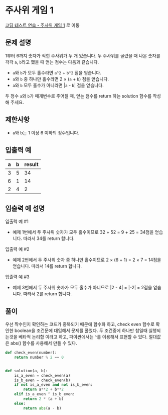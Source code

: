 # 주사위 게임 1
[코딩 테스트 연습 - 주사위 게임 1][1] 로 이동

## 문제 설명

1부터 6까지 숫자가 적힌 주사위가 두 개 있습니다. 두 주사위를 굴렸을 때 나온 숫자를 각각 `a`, `b`라고 했을 때 얻는 점수는 다음과 같습니다.

- `a`와 `b`가 모두 홀수라면 `a^2` + `b^2` 점을 얻습니다.
- `a`와 `b` 중 하나만 홀수라면 2 × (`a` + `b`) 점을 얻습니다.
- `a`와 `b` 모두 홀수가 아니라면 |`a` - `b`| 점을 얻습니다.

두 정수 `a`와 `b`가 매개변수로 주어질 때, 얻는 점수를 return 하는 solution 함수를 작성해 주세요.

## 제한사항

- `a`와 b는 1 이상 6 이하의 정수입니다.

## 입출력 예

| a   | b   | result |
| --- | --- | ------ |
| 3   | 5   | 34     |
| 6   | 1   | 14     |
| 2   | 4   | 2      |

## 입출력 예 설명

입출력 예 #1

- 예제 1번에서 두 주사위 숫자가 모두 홀수이므로 32 + 52 = 9 + 25 = 34점을 얻습니다. 따라서 34를 return 합니다.

입출력 예 #2

- 예제 2번에서 두 주사위 숫자 중 하나만 홀수이므로 2 × (6 + 1) = 2 × 7 = 14점을 얻습니다. 따라서 14를 return 합니다.

입출력 예 #3

- 예제 3번에서 두 주사위 숫자가 모두 홀수가 아니므로 |2 - 4| = |-2| = 2점을 얻습니다. 따라서 2를 return 합니다.

## 풀이

우선 짝수인지 확인하는 코드가 중복되기 때문에 함수화 하고,
check even 함수로 확인한 boolean을 조건문에 대입해서 문제를 풀었다.
두 조건중에 하나만 참일때 실행되는것을 베타적 논리합 이라고 하고, 파이썬에서는 `^`를 이용해서 표현할 수 있다.
절대값은 abs() 함수를 사용해서 만들 수 있다.

```python
def check_even(number):
    return number % 2 == 0


def solution(a, b):
    is_a_even = check_even(a)
    is_b_even = check_even(b)
    if not is_a_even and not is_b_even:
        return a**2 + b**2
    elif is_a_even ^ is_b_even:
        return 2 * (a + b)
    else:
        return abs(a - b)
```

[1]: https://school.programmers.co.kr/learn/courses/30/lessons/181839
